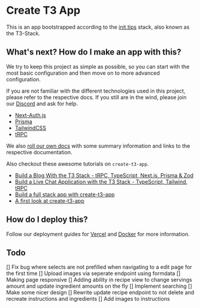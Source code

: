# Create T3 App

This is an app bootstrapped according to the [init.tips](https://init.tips) stack, also known as the T3-Stack.

## What's next? How do I make an app with this?

We try to keep this project as simple as possible, so you can start with the most basic configuration and then move on to more advanced configuration.

If you are not familiar with the different technologies used in this project, please refer to the respective docs. If you still are in the wind, please join our [Discord](https://t3.gg/discord) and ask for help.

-   [Next-Auth.js](https://next-auth.js.org)
-   [Prisma](https://prisma.io)
-   [TailwindCSS](https://tailwindcss.com)
-   [tRPC](https://trpc.io)

We also [roll our own docs](https://beta.create.t3.gg) with some summary information and links to the respective documentation.

Also checkout these awesome tutorials on `create-t3-app`.

-   [Build a Blog With the T3 Stack - tRPC, TypeScript, Next.js, Prisma & Zod](https://www.youtube.com/watch?v=syEWlxVFUrY)
-   [Build a Live Chat Application with the T3 Stack - TypeScript, Tailwind, tRPC](https://www.youtube.com/watch?v=dXRRY37MPuk)
-   [Build a full stack app with create-t3-app](https://www.nexxel.dev/blog/ct3a-guestbook)
-   [A first look at create-t3-app](https://dev.to/ajcwebdev/a-first-look-at-create-t3-app-1i8f)

## How do I deploy this?

Follow our deployment guides for [Vercel](https://beta.create.t3.gg/en/deployment/vercel) and [Docker](https://beta.create.t3.gg/en/deployment/docker) for more information.

## Todo

[] Fix bug where selects are not prefilled when navigating to a edit page for the first time
[] Upload images via seperate endpoint using formdata
[] Making page responsive
[] Adding ability in recipe view to change servings amount and update ingredient amounts on the fly
[] Implement searching
[] Make some nicer design
[] Rewrite update recipe endpoint to not delete and recreate instructions and ingredients
[] Add images to instructions
